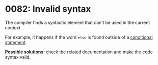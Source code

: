 # 0082: Invalid syntax

The compiler finds a syntactic element that can't be used in the current context.&#x20;

For example, it happens if the word `else` is found outside of a [conditional statement](../../language/control-flow/conditions.md#high-level-constructs).

**Possible solutions:** check the related documentation and make the code syntax valid.&#x20;
